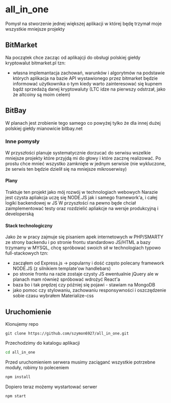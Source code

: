 # all_in_one
Pomysł na stworzenie jednej większej aplikacji w której będę trzymał moje wszystkie mniejsze projekty

## BitMarket
Na początek chce zacząc od aplikajcji do obsługi polskiej giełdy kryptowalut bitmarket.pl tzn:
- własna implemantacja zachowań, warunków i algorytmów na podstawie których aplikacja na bazie API wystawionego przez bitmarket
będzie informować użytkownika o tym kiedy warto zainteresować się kupnem bądź sprzedażą danej kryptowaluty 
(LTC idze na pierwszy odstrzał, jako że altcoiny są moim celem)

## BitBay
W planach jest zrobienie tego samego co powyżej tylko że dla innej dużej polskiej giełdy mianowicie bitbay.net

### Inne pomysły
W przyszłości planuje systematycznie dorzucać do serwisu wszelkie mniejsze projekty które przyjdą mi do głowy i które zacznę realizować.
Po prostu chce mnieć wszystko zamknięte w jednym serwisie (nie wykluczone, że serwis ten będzie dzielił się na mniejsze mikroserwisy)

#### Plany
Traktuje ten projekt jako mój rozwój w technologiach webowych
Narazie jest czysta apliakcja uczę się NODE.JS jak i samego framework'a, i całej logiki backendowej w JS
W przyszłości na pewno będe chciał zaimplementować testy oraz rozdzielić apliakcje na wersje produkcyjną i developerską

#### Stack technologiczny
Jako że w pracy zajmuje się pisaniem apek internetowych w PHP/SMARTY ze strony backendu i po stronie frontu standardowo JS/HTML
a bazy trzymamy w MYSQL, chcę spróbować swoich sił w technologiach typowo full-stackowych tzn:
- zacząłem od Express.js -> popularny i dość często polecany framework NODE.JS (z silnikiem template'ow handlebars)
- po stronie frontu na razie zostaje czysty JS ewentualnie jQuery ale w planach mam również spróbować wdrożyć React'a
- baza bo i tak prędzej czy później się pojawi - stawiam na MongoDB
- jako pomoc czy stylowaniu, zachowaniu responsywności i oszczędzenie sobie czasu wybrałem Materialize-css


## Uruchomienie
Klonujemy repo
```
git clone https://github.com/szymon6927/all_in_one.git
```
Przechodzimy do katalogu aplikacji
```bash
cd all_in_one
```
Przed uruchomieniem serwera musimy zaciąganć wszystkie potrzebne moduły, robimy to poleceniem
```javascript
npm install
```
Dopiero teraz możemy wystartować serwer
```javascript
npm start
```

